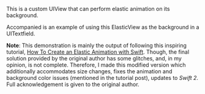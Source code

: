 This is a custom UIView that can perform elastic animation on its background.

Accompanied is an example of using this ElasticView as the background in a UITextfield.

**Note**: This demonstration is mainly the output of following this inspiring tutorial, [How To Create an Elastic Animation with Swift](http://www.raywenderlich.com/100939/how-to-create-an-elastic-animation-with-swift). Though, the final solution provided by the original author has some glitches, and, in my opinion, is not complete. Therefore, I made this modified version which additionally accommodates size changes, fixes the animation and background color issues (mentioned in the tutorial post), updates to *Swift 2*. Full acknowledgement is given to the original author.

